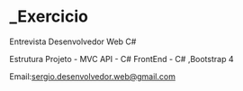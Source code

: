 # _Exercicio
Entrevista Desenvolvedor Web C#

Estrutura Projeto - MVC
API - C#
FrontEnd - C# ,Bootstrap 4

Email:sergio.desenvolvedor.web@gmail.com


